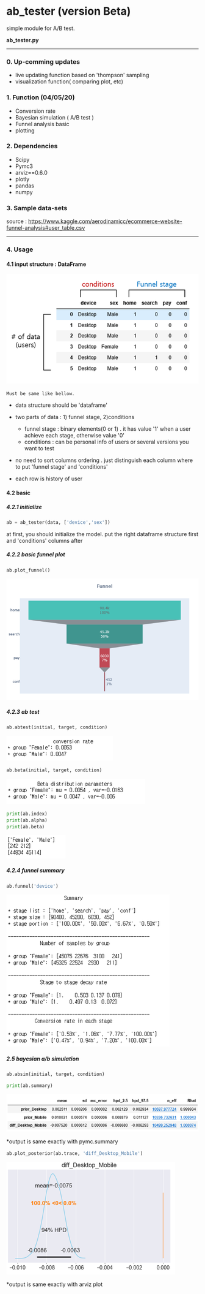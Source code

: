 # ab_tester (version Beta)



simple module for A/B test.

**ab_tester.py**



---

### 0. Up-comming updates

* live updating function based on 'thompson' sampling
* visualization function( comparing plot, etc)



### 1. Function (04/05/20)

* Conversion rate 
* Bayesian simulation ( A/B test )
* Funnel analysis  basic
*  plotting



### 2. Dependencies

* Scipy
* Pymc3
* arviz==0.6.0
* plotly
* pandas 
* numpy



### 3. Sample data-sets

source : https://www.kaggle.com/aerodinamicc/ecommerce-website-funnel-analysis#user_table.csv





---

### 4. Usage

#### 4.1 input structure : DataFrame

![2](img/2.PNG)

`Must be same like bellow.`

* data structure should be 'dataframe'
* two parts of data : 1) funnel stage,  2)conditions
  * funnel stage : binary elements(0 or 1) . it has value '1'  when a user achieve each stage, otherwise value '0'
  * conditions :  can be personal info of users or several versions you want to test

* no need to sort columns ordering . just distinguish each column where to put 'funnel stage' and 'conditions'
* each row is history of user



#### 4.2 basic 

##### 4.2.1 initialize

```python
ab = ab_tester(data, ['device','sex'])
```

at first, you should initialize the model. put the right dataframe structure first and 'conditions' columns after



##### 4.2.2 basic funnel plot

```python
ab.plot_funnel()
```

![1](img/1.PNG)



##### 4.2.3 ab test

```python
ab.abtest(initial, target, condition)
```

![5](img/5.PNG)





```python
ab.beta(initial, target, condition)
```

![6](img/6.PNG)

```python
print(ab.index)
print(ab.alpha)
print(ab.beta)
```

![8](img/8.PNG)



##### 4.2.4 funnel summary

```python
ab.funnel('device')
```

![7](img/7.PNG)





##### 2.5 bayesian a/b simulation

```
ab.absim(initial, target, condition)
```

```python
print(ab.summary)
```

![6](img/3.PNG)

*output is same exactly with pymc.summary



```python
ab.plot_posterior(ab.trace, 'diff_Desktop_Mobile')
```

![4](img/4.PNG)

*output is same exactly with arviz plot